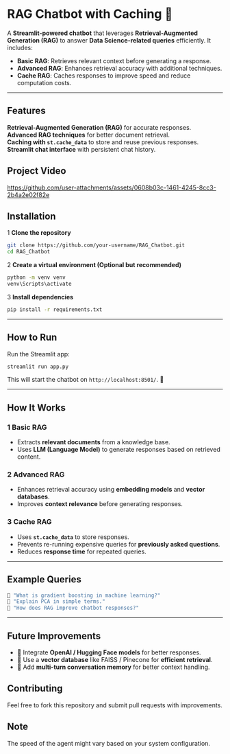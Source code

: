 
# **RAG Chatbot with Caching** 🎃  
A **Streamlit-powered chatbot** that leverages **Retrieval-Augmented Generation (RAG)** to answer **Data Science-related queries** efficiently. It includes:  
- **Basic RAG**: Retrieves relevant context before generating a response.  
- **Advanced RAG**: Enhances retrieval accuracy with additional techniques.  
- **Cache RAG**: Caches responses to improve speed and reduce computation costs.  

---

## **Features**
**Retrieval-Augmented Generation (RAG)** for accurate responses.  
**Advanced RAG techniques** for better document retrieval.  
**Caching with `st.cache_data`** to store and reuse previous responses.  
**Streamlit chat interface** with persistent chat history.  

##  **Project Video**

https://github.com/user-attachments/assets/0608b03c-1461-4245-8cc3-2b4a2e02f82e


## **Installation**
1 **Clone the repository**  
```sh
git clone https://github.com/your-username/RAG_Chatbot.git
cd RAG_Chatbot
```

2 **Create a virtual environment (Optional but recommended)**  
```sh
python -m venv venv
venv\Scripts\activate     
```

3 **Install dependencies**  
```sh
pip install -r requirements.txt
```

---

## **How to Run**
Run the Streamlit app:  
```sh
streamlit run app.py
```
This will start the chatbot on `http://localhost:8501/`. 🎃

---

## **How It Works**
### **1 Basic RAG**
- Extracts **relevant documents** from a knowledge base.  
- Uses **LLM (Language Model)** to generate responses based on retrieved content.  

### **2 Advanced RAG**
- Enhances retrieval accuracy using **embedding models** and **vector databases**.  
- Improves **context relevance** before generating responses.  

### **3 Cache RAG**
- Uses **`st.cache_data`** to store responses.  
- Prevents re-running expensive queries for **previously asked questions**.  
- Reduces **response time** for repeated queries.  

---

## **Example Queries**
```sh
🔹 "What is gradient boosting in machine learning?"
🔹 "Explain PCA in simple terms."
🔹 "How does RAG improve chatbot responses?"
```

---

## **Future Improvements**
- 🔹 Integrate **OpenAI / Hugging Face models** for better responses.  
- 🔹 Use a **vector database** like FAISS / Pinecone for **efficient retrieval**.  
- 🔹 Add **multi-turn conversation memory** for better context handling.  

## **Contributing**
Feel free to fork this repository and submit pull requests with improvements.

## **Note**
The speed of the agent might vary based on your system configuration.

